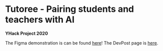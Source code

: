 # Tutoree - Pairing students and teachers with AI

__YHack Project 2020__

The Figma demonstration is can be found [here](https://www.figma.com/file/R8DxI8ezUTYgccAGgfIQsk/YHack-1.0)!
The DevPost page is [here](https://devpost.com/software/tutoree-private-tuition-platform-with-no-middleman-charges).
